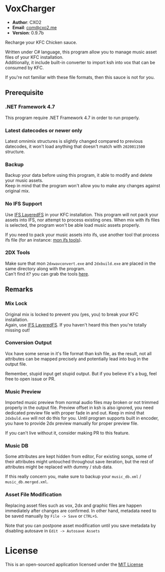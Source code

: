 # VoxCharger #

- **Author**: CXO2
- **Email**: com@cxo2.me
- **Version**: 0.9.7b

Recharge your KFC Chicken sauce.  

Written under C# language, this program allow you to manage music asset files of your KFC installation.  
Additionally, it include built-in converter to import ksh into vox that can be consumed by KFC.  

If you're not familiar with these file formats, then this sauce is not for you.

## Prerequisite ##

### .NET Framework 4.7
This program require .NET Framework 4.7 in order to run properly.

### Latest datecodes or newer only
Latest omnimix structures is slightly changed compared to previous datecodes, it won't load anything that doesn't match with `2020011500` structure.  

### Backup
Backup your data before using this program, it able to modify and delete your music assets.  
Keep in mind that the program won't allow you to make any changes against original mix.

### No IFS Support
Use [IFS LayeredFS](https://github.com/mon/ifs_layeredfs) in your KFC installation. This program will not pack your assets into IFS, nor attempt to process existing ones. 
When mix with ifs files is selected, the program won't be able load music assets properly.  

If you need to pack your music assets into ifs, use another tool that process ifs file (for an instance: [mon ifs tools](https://github.com/mon/ifstools)).

### 2DX Tools
Make sure that mon `2dxwavconvert.exe` and `2dxbuild.exe` are placed in the same directory along with the program.  
Can't find it? you can grab the tools [here](https://github.com/mon/2dxTools/releases).

## Remarks ##

### Mix Lock
Original mix is locked to prevent you (yes, you) to break your KFC installation.  
Again, use [IFS LayeredFS](https://github.com/mon/ifs_layeredfs). If you haven't heard this then you're totally missing out!

### Conversion Output
Vox have some sense in it's file format than ksh file, as the result, not all attributes can be mapped precisely and potentially lead into bug in the output file.  

Remember, stupid input get stupid output. But if you believe it's a bug, feel free to open issue or PR.

### Music Preview
Imported music preview from normal audio files may broken or not trimmed properly in the output file. Preview offset in ksh is also ignored, you need dedicated preview file with proper fade in and out. Keep in mind that `2dxbuld.exe` will not do this for you. Until program supports built in encoder, you have to provide 2dx preview manually for proper preview file.  

If you can't live without it, consider making PR to this feature.

### Music DB
Some attributes are kept hidden from editor, For existing songs, some of their attributes might untouched throughout save iteration, but the rest of attributes might be replaced with dummy / stub data.  

If this really concern you, make sure to backup your `music_db.xml` / `music_db.merged.xml`.

### Asset File Modification
Replacing asset files such as vox, 2dx and graphic files are happen immediately after changes are confirmed. In other hand, metadata need to be saved manually by `File -> Save` or `CTRL+S`.  

Note that you can postpone asset modification until you save metadata by disabling autosave in `Edit -> Autosave Assets`

# License #

This is an open-sourced application licensed under the [MIT License](http://github.com/SirusDoma/VoxCharger/blob/master/LICENSE)
